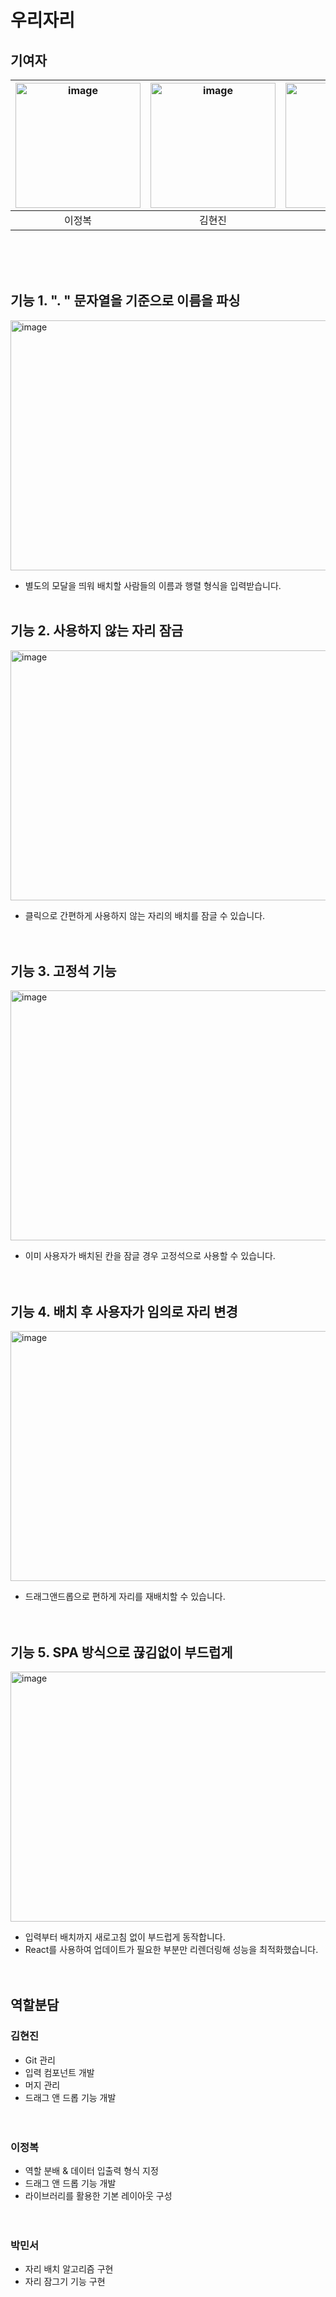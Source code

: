 # 우리자리

## 기여자
|<img width="200" height="200" alt="image" src="https://avatars.githubusercontent.com/u/120627991?v=4" />|<img width="200" height="200" alt="image" src="https://avatars.githubusercontent.com/u/78630493?v=4" />|<img width="200" height="200" alt="image" src="https://avatars.githubusercontent.com/u/190331870?v=4" />|
|:---:|:---:|:---:|
|이정복|김현진|박민서|

<br><br><br>
## 기능 1. ". " 문자열을 기준으로 이름을 파싱
<img width="600" height="400" alt="image" src="https://github.com/user-attachments/assets/da8d5785-1e3e-49cd-9e76-a5cd29d40d8b" />

  - 별도의 모달을 띄워 배치할 사람들의 이름과 행렬 형식을 입력받습니다.<br><br>

## 기능 2. 사용하지 않는 자리 잠금
<img width="600" height="400" alt="image" src="https://github.com/user-attachments/assets/53dea7f5-1898-49df-818e-86fd641b8e79" />

  - 클릭으로 간편하게 사용하지 않는 자리의 배치를 잠글 수 있습니다.<br><br><br>

## 기능 3. 고정석 기능
<img width="600" height="400" alt="image" src="https://github.com/user-attachments/assets/b0925cd0-d403-484e-864f-99a22a2bac98" />

  - 이미 사용자가 배치된 칸을 잠글 경우 고정석으로 사용할 수 있습니다.<br><br><br>

## 기능 4. 배치 후 사용자가 임의로 자리 변경
<img width="600" height="400" alt="image" src="https://github.com/user-attachments/assets/a4e18121-f024-4387-9bd4-90c783b2ba26" />

  - 드래그앤드롭으로 편하게 자리를 재배치할 수 있습니다.<br><br><br>

## 기능 5. SPA 방식으로 끊김없이 부드럽게
<img width="600" height="400" alt="image" src="https://github.com/user-attachments/assets/4a8feaa7-55fe-43d3-8014-8f9f5f6dd07c" />

  - 입력부터 배치까지 새로고침 없이 부드럽게 동작합니다.
  - React를 사용하여 업데이트가 필요한 부분만 리렌더링해 성능을 최적화했습니다.<br><br><br>


## 역할분담
### 김현진
  - Git 관리
  - 입력 컴포넌트 개발
  - 머지 관리
  - 드래그 앤 드롭 기능 개발
<br><br><br>

### 이정복
  - 역할 분배 & 데이터 입출력 형식 지정
  - 드래그 앤 드롭 기능 개발
  - 라이브러리를 활용한 기본 레이아웃 구성
<br><br><br>

### 박민서
  - 자리 배치 알고리즘 구현
  - 자리 잠그기 기능 구현
<br><br><br>
